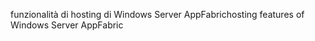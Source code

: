 <span data-ttu-id="22e2e-101">funzionalità di hosting di Windows Server AppFabric</span><span class="sxs-lookup"><span data-stu-id="22e2e-101">hosting features of Windows Server AppFabric</span></span>